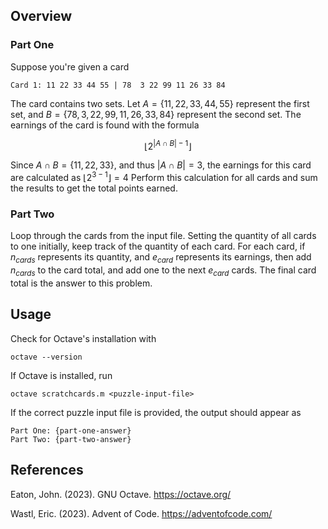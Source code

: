 ## Overview

### Part One

Suppose you're given a card

```
Card 1: 11 22 33 44 55 | 78  3 22 99 11 26 33 84
```

The card contains two sets.  Let $A = \{11, 22, 33, 44, 55\}$ represent the
first set, and $B = \{78, 3, 22, 99, 11, 26, 33, 84\}$ represent the second
set.  The earnings of the card is found with the formula

$$\lfloor 2^{|A \cap B| - 1} \rfloor$$

Since $A \cap B = \{11, 22, 33\}$, and thus $|A \cap B| = 3$, the earnings for
this card are calculated as $\lfloor 2^{3 - 1} \rfloor = 4$
Perform this calculation for all cards and sum the results to get the total
points earned.

### Part Two

Loop through the cards from the input file.  Setting the quantity of all cards
to one initially, keep track of the quantity of each card.  For each card,
if $n_{cards}$ represents its quantity, and $e_{card}$ represents its
earnings, then add $n_{cards}$ to the card total, and add one to the next
$e_{card}$ cards.  The final card total is the answer to this problem.


## Usage

Check for Octave's installation with

```
octave --version
```

If Octave is installed, run

```
octave scratchcards.m <puzzle-input-file>
```

If the correct puzzle input file is provided, the output should appear as

```
Part One: {part-one-answer}
Part Two: {part-two-answer}
```


## References

Eaton, John.  (2023).  GNU Octave.
<https://octave.org/>

Wastl, Eric.  (2023).  Advent of Code.
<https://adventofcode.com/>

